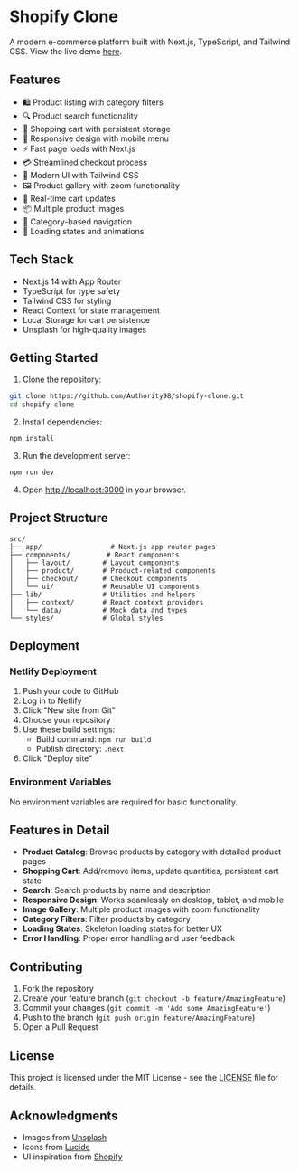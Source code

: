 # Shopify Clone

A modern e-commerce platform built with Next.js, TypeScript, and Tailwind CSS. View the live demo [here](https://shopify-clone-next.netlify.app).

## Features

- 🛍️ Product listing with category filters
- 🔍 Product search functionality
- 🛒 Shopping cart with persistent storage
- 📱 Responsive design with mobile menu
- ⚡ Fast page loads with Next.js
- 💳 Streamlined checkout process
- 🎨 Modern UI with Tailwind CSS
- 🖼️ Product gallery with zoom functionality
- 🔄 Real-time cart updates
- 📦 Multiple product images
- 🎯 Category-based navigation
- 💫 Loading states and animations

## Tech Stack

- Next.js 14 with App Router
- TypeScript for type safety
- Tailwind CSS for styling
- React Context for state management
- Local Storage for cart persistence
- Unsplash for high-quality images

## Getting Started

1. Clone the repository:
```bash
git clone https://github.com/Authority98/shopify-clone.git
cd shopify-clone
```

2. Install dependencies:
```bash
npm install
```

3. Run the development server:
```bash
npm run dev
```

4. Open [http://localhost:3000](http://localhost:3000) in your browser.

## Project Structure

```
src/
├── app/                 # Next.js app router pages
├── components/         # React components
│   ├── layout/        # Layout components
│   ├── product/       # Product-related components
│   ├── checkout/      # Checkout components
│   └── ui/            # Reusable UI components
├── lib/               # Utilities and helpers
│   ├── context/       # React context providers
│   └── data/          # Mock data and types
└── styles/            # Global styles
```

## Deployment

### Netlify Deployment

1. Push your code to GitHub
2. Log in to Netlify
3. Click "New site from Git"
4. Choose your repository
5. Use these build settings:
   - Build command: `npm run build`
   - Publish directory: `.next`
6. Click "Deploy site"

### Environment Variables

No environment variables are required for basic functionality.

## Features in Detail

- **Product Catalog**: Browse products by category with detailed product pages
- **Shopping Cart**: Add/remove items, update quantities, persistent cart state
- **Search**: Search products by name and description
- **Responsive Design**: Works seamlessly on desktop, tablet, and mobile
- **Image Gallery**: Multiple product images with zoom functionality
- **Category Filters**: Filter products by category
- **Loading States**: Skeleton loading states for better UX
- **Error Handling**: Proper error handling and user feedback

## Contributing

1. Fork the repository
2. Create your feature branch (`git checkout -b feature/AmazingFeature`)
3. Commit your changes (`git commit -m 'Add some AmazingFeature'`)
4. Push to the branch (`git push origin feature/AmazingFeature`)
5. Open a Pull Request

## License

This project is licensed under the MIT License - see the [LICENSE](LICENSE) file for details.

## Acknowledgments

- Images from [Unsplash](https://unsplash.com)
- Icons from [Lucide](https://lucide.dev)
- UI inspiration from [Shopify](https://shopify.com)
